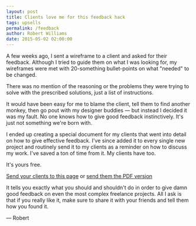 ```yaml
---
layout: post
title: Clients love me for this feedback hack
tags: upsells
permalink: /feedback
author: Robert Williams
date: 2015-05-02 02:00:00
---
```

A few weeks ago, I sent a wireframe to a client and asked for their feedback. Although I tried to guide them on what I was looking for, my wireframes were met with 20-something bullet-points on what "needed" to be changed.

There was no mention of the reasoning or the problems they were trying to solve with the prescribed solutions, just a list of instructions.

It would have been easy for me to blame the client, tell them to find another monkey, then go pout with my designer buddies — but instead I decided it was my fault. No one knows how to give good feedback instinctively. It's just not something we're born with.

I ended up creating a special document for my clients that went into detail on how to give effective feedback. I've since added it to every single new project and routinely send it to my clients as a reminder on how to discuss my work. I've saved a ton of time from it. My clients have too. 

It's yours free. 

[Send your clients to this page](/feedback/client-cheatsheet) or [send them the PDF version](/downloads/feedback.pdf)

It tells you exactly what you should and shouldn't do in order to give damn good feedback on even the most complex freelance projects. All I ask is that if you really like it, make sure to share it with your friends and tell them how you found it. 

— Robert